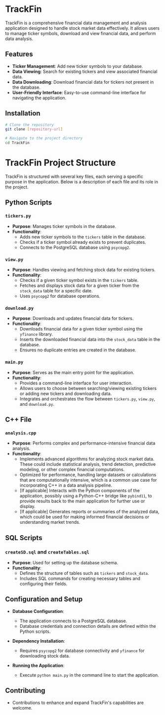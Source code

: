 # TrackFin

TrackFin is a comprehensive financial data management and analysis application designed to handle stock market data effectively. It allows users to manage ticker symbols, download and view financial data, and perform data analysis.

## Features

- **Ticker Management**: Add new ticker symbols to your database.
- **Data Viewing**: Search for existing tickers and view associated financial data.
- **Data Downloading**: Download financial data for tickers not present in the database.
- **User-Friendly Interface**: Easy-to-use command-line interface for navigating the application.

## Installation

```bash
# Clone the repository
git clone [repository-url]

# Navigate to the project directory
cd TrackFin
```

# TrackFin Project Structure

TrackFin is structured with several key files, each serving a specific purpose in the application. Below is a description of each file and its role in the project.

## Python Scripts

### `tickers.py`
- **Purpose**: Manages ticker symbols in the database.
- **Functionality**:
  - Adds new ticker symbols to the `tickers` table in the database.
  - Checks if a ticker symbol already exists to prevent duplicates.
  - Connects to the PostgreSQL database using `psycopg2`.

### `view.py`
- **Purpose**: Handles viewing and fetching stock data for existing tickers.
- **Functionality**:
  - Checks if a given ticker symbol exists in the `tickers` table.
  - Fetches and displays stock data for a given ticker from the `stock_data` table for a specific date.
  - Uses `psycopg2` for database operations.

### `download.py`
- **Purpose**: Downloads and updates financial data for tickers.
- **Functionality**:
  - Downloads financial data for a given ticker symbol using the `yfinance` library.
  - Inserts the downloaded financial data into the `stock_data` table in the database.
  - Ensures no duplicate entries are created in the database.

### `main.py`
- **Purpose**: Serves as the main entry point for the application.
- **Functionality**:
  - Provides a command-line interface for user interaction.
  - Allows users to choose between searching/viewing existing tickers or adding new tickers and downloading data.
  - Integrates and orchestrates the flow between `tickers.py`, `view.py`, and `download.py`.

## C++ File

### `analysis.cpp`
- **Purpose**: Performs complex and performance-intensive financial data analysis.
- **Functionality**:
  - Implements advanced algorithms for analyzing stock market data. These could include statistical analysis, trend detection, predictive modeling, or other complex financial computations.
  - Optimized for performance, handling large datasets or calculations that are computationally intensive, which is a common use case for incorporating C++ in a data analysis pipeline.
  - [If applicable] Interacts with the Python components of the application, possibly using a Python-C++ bridge like `pybind11`, to provide results back to the main application for further use or display.
  - [If applicable] Generates reports or summaries of the analyzed data, which could be used for making informed financial decisions or understanding market trends.

## SQL Scripts

### `createSD.sql` and `createTables.sql`
- **Purpose**: Used for setting up the database schema.
- **Functionality**:
  - Defines the structure of tables such as `tickers` and `stock_data`.
  - Includes SQL commands for creating necessary tables and configuring their fields.

## Configuration and Setup

- **Database Configuration**:
  - The application connects to a PostgreSQL database.
  - Database credentials and connection details are defined within the Python scripts.

- **Dependency Installation**:
  - Requires `psycopg2` for database connectivity and `yfinance` for downloading stock data.

- **Running the Application**:
  - Execute `python main.py` in the command line to start the application.

## Contributing

- Contributions to enhance and expand TrackFin's capabilities are welcome.


